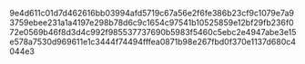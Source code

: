 9e4d611c01d7d462616bb03994afd5719c67a56e2f6fe386b23cf9c1079e7a93759ebee231a1a4197e298b78d6c9c1654c97541b10525859e12bf29fb236f072e0569b46f8d3d4c992f985537737690b5983f5460c5ebc2e4947abe3e15e578a7530d969611e1c3444f74494fffea0871b98e267fbd0f370e1137d680c4044e3